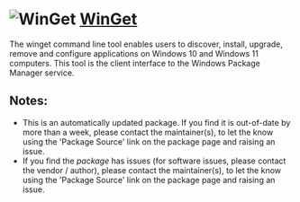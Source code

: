 ﻿# ![WinGet](https://cdn.jsdelivr.net/gh/pauby/ChocoPackages@cd7c485/icons/winget-cli.png "WinGet-CLI Logo") [WinGet](https://chocolatey.org/packages/winget)

The winget command line tool enables users to discover, install, upgrade, remove and configure applications on Windows 10 and Windows 11 computers. This tool is the client interface to the Windows Package Manager service.

## Notes:

- This is an automatically updated package. If you find it is out-of-date by more than a week, please contact the maintainer(s), to let the know using the 'Package Source' link on the package page and raising an issue.
- If you find the _package_ has issues (for software issues, please contact the vendor / author), please contact the maintainer(s), to let the know using the 'Package Source' link on the package page and raising an issue.
